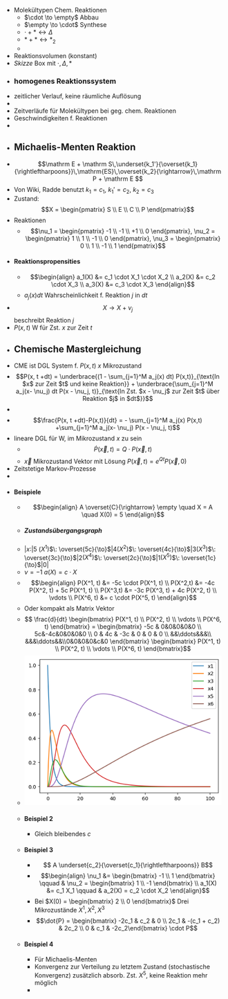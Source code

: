 - Molekültypen Chem. Reaktionen
	- $\cdot \to \empty$ Abbau
	- $\empty \to \cdot$ Synthese
	- $\cdot + * \leftrightarrow \Delta$
	- $* + * \leftrightarrow *_2$
	-
- Reaktionsvolumen (konstant)
- *Skizze* Box mit $\cdot, \Delta, *$
- ### homogenes Reaktionssystem
- zeitlicher Verlauf, keine räumliche Auflösung
-
- Zeitverläufe für Molekültypen bei geg. chem. Reaktionen
- Geschwindigkeiten f. Reaktionen
-
- ## Michaelis-Menten Reaktion
- $$\mathrm E + \mathrm S\,\underset{k_1'}{\overset{k_1}{\rightleftharpoons}}\,\mathrm{ES}\,\overset{k_2}{\rightarrow}\,\mathrm P + \mathrm E $$
- Von Wiki, Radde benutzt $k_1 = c_1$, $k_1' = c_2$, $k_2 = c_3$
- Zustand: $$X = \begin{pmatrix} S \\ E \\ C \\ P \end{pmatrix}$$
- Reaktionen
	- $$\nu_1 = \begin{pmatrix} -1 \\ -1 \\ +1 \\ 0 \end{pmatrix}, \nu_2 = \begin{pmatrix} 1 \\ 1 \\ -1 \\ 0 \end{pmatrix}, \nu_3 = \begin{pmatrix} 0 \\ 1 \\ -1 \\ 1 \end{pmatrix}$$
- #### Reaktionspropensities
	- $$\begin{align} a_1(X) &= c_1 \cdot X_1 \cdot X_2 \\
	  a_2(X) &= c_2 \cdot X_3 \\
	  a_3(X) &= c_3 \cdot X_3 \end{align}$$
	- $a_j(x) dt$ Wahrscheinlichkeit f. Reaktion $j$ in $dt$
- $$X \to X + \nu_j$$ beschreibt Reaktion $j$
- $P(x,t)$ W für Zst. $x$ zur Zeit $t$
- ## Chemische Mastergleichung
- CME ist DGL System f. $P(x,t)$ $x$ Mikrozustand
- $$P(x, t +dt) = \underbrace{(1 - \sum_{j=1}^M a_j(x) dt) P(x,t)}_{\text{In $x$ zur Zeit $t$ und keine Reaktion}} + \underbrace{\sum_{j=1}^M a_j(x- \nu_j) dt P(x - \nu_j, t)}_{\text{In Zst. $x - \nu_j$ zur Zeit $t$ über Reaktion $j$ in $dt$}}$$
-
- $$\frac{P(x, t +dt)-P(x,t)}{dt} = - \sum_{j=1}^M a_j(x) P(x,t) +\sum_{j=1}^M a_j(x- \nu_j) P(x - \nu_j, t)$$
- lineare DGL für W, im Mikrozustand $x$ zu sein
	- $$\dot{P}(\vec{x}, t) = Q \cdot P(\vec{x}, t)$$
	- $\vec{x}$ Mikrozustand Vektor mit Lösung $P(\vec{x}, t) = e^{Qt} P(\vec{x}, 0)$
- Zeitstetige Markov-Prozesse
-
- #### Beispiele
	- $$\begin{align}
	  A \overset{C}{\rightarrow} \empty \quad X = A \quad X(0) = 5
	  \end{align}$$
	- ##### Zustandsübergangsgraph
	- |$x$:|5 $(X^1)$$\: \overset{5c}{\to}$|4$(X^2)$$\: \overset{4c}{\to}$|3$(X^3)$$\: \overset{3c}{\to}$|2$(X^4)$$\: \overset{2c}{\to}$|1$(X^5)$$\: \overset{1c}{\to}$|0|
	- $\nu=-1$ $a(X) = c \cdot X$
	- $$\begin{align}
	  P(X^1, t) &= -5c \cdot P(X^1, t) \\
	  P(X^2,t) &= -4c P(X^2, t) + 5c P(X^1, t) \\
	  P(X^3,t) &= -3c P(X^3, t) + 4c P(X^2, t) \\
	  \vdots \\
	  P(X^6, t) &= c \cdot P(X^5, t)
	  \end{align}$$
	- Oder kompakt als Matrix Vektor
	- $$ \frac{d}{dt} \begin{bmatrix} P(X^1, t) \\ P(X^2, t) \\ \vdots \\ P(X^6, t) \end{bmatrix} = 
	  \begin{bmatrix} -5c & 0&0&0&0&0 \\ 5c&-4c&0&0&0&0 \\
	  0 & 4c & -3c & 0 & 0 & 0 \\ &&\ddots&&&\\ &&&\ddots&&\\0&0&0&0&c&0 \end{bmatrix} \begin{bmatrix} P(X^1, t) \\ P(X^2, t) \\ \vdots \\ P(X^6, t) \end{bmatrix}$$
	- ![image.png](../assets/image_1702454408622_0.png)
	- #### Beispiel 2
		- Gleich bleibendes $c$
	- #### Beispiel 3
		- $$ A \underset{c_2}{\overset{c_1}{\rightleftharpoons}} B$$
		- $$\begin{align} \nu_1 &= \begin{bmatrix} -1 \\ 1 \end{bmatrix} \qquad & \nu_2 = \begin{bmatrix} 1 \\ -1 \end{bmatrix} \\
		  a_1(X) &= c_1 X_1 \qquad & a_2(X) = c_2 \cdot X_2 \end{align}$$
		- Bei $X(0) = \begin{bmatrix} 2 \\ 0 \end{bmatrix}$ 
		  Drei Mikrozustände $X^1, X^2, X^3$
		- $$\dot{P} = \begin{bmatrix} -2c_1 & c_2 & 0 \\ 2c_1 & -(c_1 + c_2) & 2c_2 \\ 0 & c_1 & -2c_2\end{bmatrix} \cdot P$$
	- #### Beispiel 4
		- Für Michaelis-Menten
		- Konvergenz zur Verteilung zu letztem Zustand (stochastische Konvergenz) zusätzlich absorb. Zst. $X^5$, keine Reaktion mehr möglich
		-